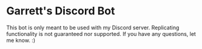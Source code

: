 # Garrett's Discord Bot

This bot is only meant to be used with my Discord server. Replicating functionality is not guaranteed nor supported. If you have any questions, let me know. :)